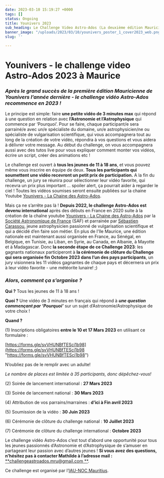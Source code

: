 ```yaml
---
date: 2023-03-10 15:19:27 +0000
tags: []
status: Ongoing
title: Younivers 2023
sub_heading: Le Challenge Video Astro-Ados (La deuxième édition Mauricienne de Younivers)
banner_image: "/uploads/2023/03/10/younivers_poster_1_cover2023_web.png"
slug: ''

---
```

# **Younivers - le challenge video Astro-Ados 2023 à Maurice**

### **_Après le grand succès de la première édition Mauricienne de Younivers l’année dernière - le challenge vidéo Astro-Ados recommence en 2023 !_**

Le principe est simple: faire **une petite vidéo de 3 minutes max** qui répond à une question en relation avec **l’Astronomie et l’Astrophysique** qui commence par ‘Pourquoi’. Pour se faire, chaque participant/e sera parrainé/e avec un/e spécialiste du domaine, un/e astrophysicien/ne ou spécialiste de vulgarisation scientifique, qui vous accompagnera tout au long de la création de votre vidéo, répondra à vos questions et vous aidera à délivrer votre message. Au début du challenge, on vous accompagnera aussi avec des tutos live pour vous expliquer comment monter vos vidéos, écrire un script, créer des animations etc !

Le challenge est ouvert à **tous les jeunes de 11 à 18 ans**, et vous pouvez même vous inscrire en équipe de deux. **Tous les participants qui soumettent une vidéo recevront un petit prix de participation.** A la fin du challenge, un jury se réunira pour sélectionner leur vidéo favorite, qui recevra un prix plus important … spoiler alert, ça pourrait aider à regarder le ciel ! Toutes les vidéos soumises seront ensuite publiées sur la chaine Youtube [Younivers - La Chaine des Astro-Ados](https://www.youtube.com/channel/UC0hBwhCzauxWlRzQ3iD99HQ).

Mais ça ne s’arrête pas là ! **Depuis 2022, le challenge Astro-Ados est devenu international** après des débuts en France en 2020 suite à la création de la chaîne youtube [Younivers - La Chaine des Astro-Ados](https://www.youtube.com/channel/UC0hBwhCzauxWlRzQ3iD99HQ) par la [Société Astronomique de France](https://saf-astronomie.fr/younivers/) (SAF) et parrainée par [Sébastien Carassou](https://www.sebastiencarassou.com/), jeune astrophysicien passionné de vulgarisation scientifique et qui a décidé d’en faire son métier. En plus de l'Ile Maurice, une édition nationale est maintenant aussi organisée en France, au Sénégal, en Belgique, en Tunisie, au Liban, en Syrie, au Canada, en Albanie, à Mayotte et à Madagascar. Donc **la seconde étape de ce Challenge 2023**: les gagnants nationaux participeront à **la cérémonie de clôture du Challenge qui sera organisée fin Octobre 2023 dans l’un des pays participants**, un jury visionnera les 11 vidéos gagnantes de chaque pays et décernera un prix à leur vidéo favorite - une météorite lunaire! ;)

### **_Alors, comment ça s’organise ?_**

**Qui ?** Tous les jeunes de 11 à 18 ans !

**Quoi ?** Une vidéo de 3 minutes en français qui répond à **_une question commençant par ‘Pourquoi’_** sur un sujet d’Astronomie/Astrophysique de votre choix !

**Quand ?**

(1) Inscriptions obligatoires **entre le 10 et 17 Mars 2023** en utilisant ce formulaire :

[https://forms.gle/svVHUNBfTESci1b98](https://forms.gle/svVHUNBfTESci1b98 "https://forms.gle/svVHUNBfTESci1b98")

N’oubliez pas de le remplir avec un adulte!

_Le nombre de places est limitée à 35 participants, donc dépêchez-vous!_

(2) Soirée de lancement international : **27 Mars 2023**

(3) Soirée de lancement national : **30 Mars 2023**

(4) Attribution de vos parrains/marraines : **d’ici à Fin avril 2023**

(5) Soumission de la vidéo : **30 Juin 2023**

(6) Cérémonie de clôture du challenge national : **10 Juillet 2023**

(7) Cérémonie de clôture du challenge international : **Octobre 2023**

Le challenge vidéo Astro-Ados c’est tout d’abord une opportunité pour tous les jeunes passionnés d’Astronomie et d’Astrophysique de s’amuser en partageant leur passion avec d’autres jeunes ! **Si vous avez des questions, n’hésitez pas à contacter Mathilde à l’adresse mail :** [**challengeastroados.mru@gmail.com **](mailto:challengeastroados.mru@gmail.com).

Ce challenge est organisé par l’[IAU-NOC Mauritius](https://iau-noc-mur.netlify.app/).